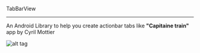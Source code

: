 TabBarView

---

An Android Library to help you create actionbar tabs like __"Capitaine train"__ app by Cyril Mottier

![alt tag](https://raw.github.com/Mirkoddd/TabBarView/master/extras/icon.png)
